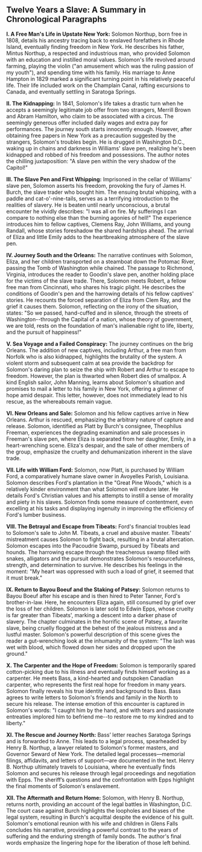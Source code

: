 ## Twelve Years a Slave: A Summary in Chronological Paragraphs

**I. A Free Man's Life in Upstate New York:** Solomon Northup, born free in 1808, details his ancestry tracing back to enslaved forefathers in Rhode Island, eventually finding freedom in New York. He describes his father, Mintus Northup, a respected and industrious man, who provided Solomon with an education and instilled moral values. Solomon's life revolved around farming, playing the violin ("an amusement which was the ruling passion of my youth"), and spending time with his family.  His marriage to Anne Hampton in 1829 marked a significant turning point in his relatively peaceful life. Their life included work on the Champlain Canal, rafting excursions to Canada, and eventually settling in Saratoga Springs.

**II. The Kidnapping:** In 1841, Solomon's life takes a drastic turn when he accepts a seemingly legitimate job offer from two strangers, Merrill Brown and Abram Hamilton, who claim to be associated with a circus.  The seemingly generous offer included daily wages and extra pay for performances.  The journey south starts innocently enough. However, after obtaining free papers in New York as a precaution suggested by the strangers,  Solomon's troubles begin.  He is drugged in Washington D.C.,  waking up in chains and darkness in Williams' slave pen, realizing he's been kidnapped and robbed of his freedom and possessions. The author notes the chilling juxtaposition: "A slave pen within the very shadow of the Capitol!"

**III. The Slave Pen and First Whipping:**  Imprisoned in the cellar of Williams' slave pen, Solomon asserts his freedom, provoking the fury of James H. Burch, the slave trader who bought him.  The ensuing brutal whipping, with a paddle and cat-o'-nine-tails, serves as a terrifying introduction to the realities of slavery.  He is beaten until nearly unconscious, a brutal encounter he vividly describes: "I was all on fire. My sufferings I can compare to nothing else than the burning agonies of hell!" The experience introduces him to fellow captives, Clemens Ray, John Williams, and young Randall, whose stories foreshadow the shared hardships ahead.  The arrival of Eliza and little Emily adds to the heartbreaking atmosphere of the slave pen.

**IV. Journey South and the Orleans:** The narrative continues with Solomon, Eliza, and her children transported on a steamboat down the Potomac River, passing the Tomb of Washington while chained. The passage to Richmond, Virginia, introduces the reader to Goodin's slave pen, another holding place for the victims of the slave trade.  There, Solomon meets Robert, a fellow free man from Cincinnati, who shares his tragic plight. He describes the conditions of Goodin's pen and the harrowing details of his fellow captives' stories.  He recounts the forced separation of Eliza from Clem Ray, and the grief it causes them.  Solomon, reflecting on the irony of the situation, states:  "So we passed, hand-cuffed and in silence, through the streets of Washington--through the Capital of a nation, whose theory of government, we are told, rests on the foundation of man's inalienable right to life, liberty, and the pursuit of happiness!"

**V. Sea Voyage and a Failed Conspiracy:** The journey continues on the brig Orleans.  The addition of new captives, including Arthur, a free man from Norfolk who is also kidnapped, highlights the brutality of the system.  A violent storm and subsequent calm at sea provide the backdrop for Solomon's daring plan to seize the ship with Robert and Arthur to escape to freedom.  However, the plan is thwarted when Robert dies of smallpox.  A kind English sailor, John Manning, learns about Solomon's situation and promises to mail a letter to his family in New York, offering a glimmer of hope amid despair. This letter, however, does not immediately lead to his rescue, as the whereabouts remain vague.

**VI. New Orleans and Sale:** Solomon and his fellow captives arrive in New Orleans. Arthur is rescued, emphasizing the arbitrary nature of capture and release.   Solomon, identified as Platt by Burch's consignee, Theophilus Freeman, experiences the degrading examination and sale processes in Freeman's slave pen, where Eliza is separated from her daughter, Emily, in a heart-wrenching scene. Eliza's despair, and the sale of other members of the group, emphasize the cruelty and dehumanization inherent in the slave trade.

**VII. Life with William Ford:**  Solomon, now Platt, is purchased by William Ford, a comparatively humane slave owner in Avoyelles Parish, Louisiana. Solomon describes Ford's plantation in the "Great Pine Woods," which is a relatively kinder environment than what Solomon will endure later. He details Ford's Christian values and his attempts to instill a sense of morality and piety in his slaves.  Solomon finds some measure of contentment, even excelling at his tasks and displaying ingenuity in improving the efficiency of Ford's lumber business.

**VIII. The Betrayal and Escape from Tibeats:**  Ford's financial troubles lead to Solomon's sale to John M. Tibeats, a cruel and abusive master. Tibeats' mistreatment causes Solomon to fight back, resulting in a brutal altercation.  Solomon escapes into the Pacoudrie Swamp, pursued by Tibeats and hounds.  The harrowing escape through the treacherous swamp filled with snakes, alligators and the pursuit demonstrates Solomon's resourcefulness, strength, and determination to survive. He describes his feelings in the moment:  "My heart was oppressed with such a load of grief, it seemed that it must break."

**IX. Return to Bayou Boeuf and the Staking of Patsey:** Solomon returns to Bayou Boeuf after his escape and is then hired to Peter Tanner, Ford's brother-in-law. Here, he encounters Eliza again, still consumed by grief over the loss of her children. Solomon is later sold to Edwin Epps, whose cruelty is far greater than Tibeats', marking a descent into a darker phase of slavery.   The chapter culminates in the horrific scene of Patsey, a favorite slave, being cruelly flogged at the behest of the jealous mistress and a lustful master.  Solomon's powerful description of this scene gives the reader a gut-wrenching look at the inhumanity of the system: "The lash was wet with blood, which flowed down her sides and dropped upon the ground."

**X.  The Carpenter and the Hope of Freedom:** Solomon is temporarily spared cotton-picking due to his illness and eventually finds himself working as a carpenter. He meets Bass, a kind-hearted and outspoken Canadian carpenter, who represents the first real hope for freedom in many years. Solomon finally reveals his true identity and background to Bass.  Bass agrees to write letters to Solomon's friends and family in the North to secure his release. The intense emotion of this encounter is captured in Solomon's words:  "I caught him by the hand, and with tears and passionate entreaties implored him to befriend me--to restore me to my kindred and to liberty."

**XI. The Rescue and Journey North:** Bass’ letter reaches Saratoga Springs and is forwarded to Anne. This leads to a legal process, spearheaded by Henry B. Northup, a lawyer related to Solomon's former masters, and Governor Seward of New York. The detailed legal processes—memorial filings, affidavits, and letters of support—are documented in the text. Henry B. Northup ultimately travels to Louisiana, where he eventually finds Solomon and secures his release through legal proceedings and negotiation with Epps.  The sheriff’s questions and the confrontation with Epps highlight the final moments of Solomon's enslavement.

**XII. The Aftermath and Return Home:**  Solomon, with Henry B. Northup, returns north, providing an account of the legal battles in Washington, D.C.  The court case against Burch highlights the loopholes and biases of the legal system, resulting in Burch's acquittal despite the evidence of his guilt.  Solomon's emotional reunion with his wife and children in Glens Falls concludes his narrative, providing a powerful contrast to the years of suffering and the enduring strength of family bonds. The author's final words emphasize the lingering hope for the liberation of those left behind.
